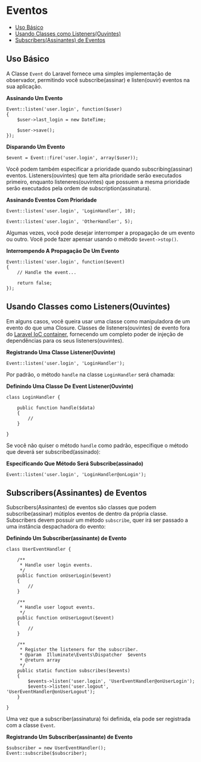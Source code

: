 # Eventos

- [Uso Básico](#basic-usage)
- [Usando Classes como Listeners(Ouvintes)](#using-classes-as-listeners)
- [Subscribers(Assinantes) de Eventos](#event-subscribers)

<a name="basic-usage"></a>
## Uso Básico

A Classe `Event` do Laravel fornece uma simples implementação de observador, permitindo você subscribe(assinar) e listen(ouvir) eventos na sua aplicação.

**Assinando Um Evento**

	Event::listen('user.login', function($user)
	{
		$user->last_login = new DateTime;

		$user->save();
	});

**Disparando Um Evento**

	$event = Event::fire('user.login', array($user));

Você podem também especificar a prioridade quando subscribing(assinar) eventos. Listeners(ouvintes) que tem alta prioridade serão executados primeiro, enquanto listeneres(ouvintes) que possuem a mesma prioridade serão executados pela ordem de subscription(assinatura).

**Assinando Eventos Com Prioridade**

	Event::listen('user.login', 'LoginHandler', 10);

	Event::listen('user.login', 'OtherHandler', 5);

Algumas vezes, você pode desejar interromper a propagação de um evento ou outro. Você pode fazer apensar usando o método `$event->stop()`.

**Interrompendo A Propagação De Um Evento**

	Event::listen('user.login', function($event)
	{
		// Handle the event...

		return false;
	});

<a name="using-classes-as-listeners"></a>
## Usando Classes como Listeners(Ouvintes)

Em alguns casos, você queira usar uma classe como manipuladora de um evento do que uma Closure. Classes de listeners(ouvintes) de evento fora do [Laravel IoC container](/docs/ioc), fornecendo um completo poder de injeção de dependências para os seus listeners(ouvintes).

**Registrando Uma Classe Listener(Ouvinte)**

	Event::listen('user.login', 'LoginHandler');

Por padrão, o método `handle` na classe `LoginHandler` será chamada:

**Definindo Uma Classe De Event Listener(Ouvinte)**

	class LoginHandler {

		public function handle($data)
		{
			//
		}

	}

Se você não quiser o método `handle` como padrão, especifique o método que deverá ser subscribed(assinado):

**Especificando Que Método Será Subscribe(assinado)**

	Event::listen('user.login', 'LoginHandler@onLogin');

<a name="event-subscribers"></a>
## Subscribers(Assinantes) de Eventos

Subscribers(Assinantes) de eventos são classes que podem subscribe(assinar) mútiplos eventos de dentro da própria classe. Subscribers devem possuir um método `subscribe`, quer irá ser passado a uma instância despachadora do evento:

**Definindo Um Subscriber(assinante) de Evento**

	class UserEventHandler {

		/**
		 * Handle user login events.
		 */
		public function onUserLogin($event)
		{
			//
		}

		/**
		 * Handle user logout events.
		 */
		public function onUserLogout($event)
		{
			//
		}

		/**
		 * Register the listeners for the subscriber.
		 * @param  Illuminate\Events\Dispatcher  $events
		 * @return array
		 */
		public static function subscribes($events)
		{
			$events->listen('user.login', 'UserEventHandler@onUserLogin');
 	 		$events->listen('user.logout', 'UserEventHandler@onUserLogout');
		}

	}

Uma vez que a subscriber(assinatura) foi definida, ela pode ser registrada com a classe `Event`.

**Registrando Um Subscriber(assinante) de Evento**

	$subscriber = new UserEventHandler();
	Event::subscribe($subscriber);
